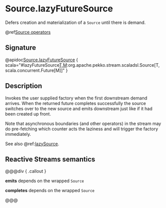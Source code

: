 # Source.lazyFutureSource

Defers creation and materialization of a `Source` until there is demand.

@ref[Source operators](../index.md#source-operators)

## Signature

@apidoc[Source.lazyFutureSource](Source$) { scala="#lazyFutureSource[T,M](create:()=&gt;scala.concurrent.Future[org.apache.pekko.stream.scaladsl.Source[T,M]]):org.apache.pekko.stream.scaladsl.Source[T,scala.concurrent.Future[M]]" }


## Description

Invokes the user supplied factory when the first downstream demand arrives. When the returned future completes 
successfully the source switches over to the new source and emits downstream just like if it had been created up front.

Note that asynchronous boundaries (and other operators) in the stream may do pre-fetching which counter acts
the laziness and will trigger the factory immediately.

See also @ref:[lazySource](lazySource.md).

## Reactive Streams semantics

@@@div { .callout }

**emits** depends on the wrapped `Source`

**completes** depends on the wrapped `Source`

@@@

